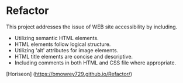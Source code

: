 # Refactor

This project addresses the issue of WEB site accessibility by including.

* Utilizing semantic HTML elements.
* HTML elements follow logical structure.
* Utilizing 'alt' attributes for image elements.
* HTML title elements are concise and descriptive.
* Including comments in both HTML and CSS file where appropriate.

[Horiseon] (https://bmowrey729.github.io/Refactor/)

